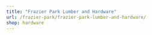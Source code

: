 ```yaml
---
title: "Frazier Park Lumber and Hardware"
url: /frazier-park/frazier-park-lumber-and-hardware/
shop: hardware
---
```

